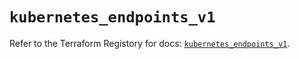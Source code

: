 # `kubernetes_endpoints_v1`

Refer to the Terraform Registory for docs: [`kubernetes_endpoints_v1`](https://registry.terraform.io/providers/hashicorp/kubernetes/2.23.0/docs/resources/endpoints_v1).
